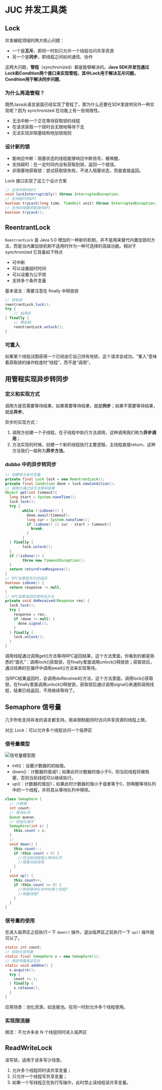 # JUC 并发工具类

## Lock

并发编程领域的两大核心问题：

- 一个是**互斥**，即同一时刻只允许一个线程访问共享资源
- 另一个是**同步**，即线程之间如何通信、协作

这两大问题，**管程**（synchronized）都是能够解决的。**Java SDK并发包通过Lock和Condition两个接口来实现管程，其中Lock用于解决互斥问题，Condition用于解决同步问题**。

### 为什么再造管程？

既然Java从语言层面已经实现了管程了，那为什么还要在SDK里提供另外一种实现呢？因为 synchronized 在功能上有一些局限性。

* 无法中断一个正在等待获取锁的线程
* 在请求获取一个锁时会无限地等待下去
* 无法实现非阻塞结构地加锁规则

### 设计新的锁

* 能响应中断：阻塞状态的线程能够响应中断信号，被唤醒。
* 支持超时：在一定时间内没有获取到锁，返回一个错误。
* 非阻塞地获取锁：尝试获取锁失败，不进入阻塞状态，而是直接返回。

Lock 接口实现了这三个设计方案

```java
// 支持中断的API
void lockInterruptibly() throws InterruptedException;
// 支持超时的API
boolean tryLock(long time, TimeUnit unit) throws InterruptedException;
// 支持非阻塞获取锁的API
boolean tryLock();
```

## ReentrantLock

`ReentrantLock` 是 Java 5.0 增加的一种新的机制，并不是用来替代内置加锁的方法，而是当内置加锁机制不适用时作为一种可选择的高级功能。相对于 synchronized 它具备如下特点

* 可中断
* 可以设置超时时间
* 可以设置为公平锁
* 支持多个条件变量  

基本语法：需要注意在 finally 中释放锁

```java
// 获取锁
reentrantLock.lock();
try {
	// 临界区
} finally {
	// 释放锁
	reentrantLock.unlock();
}
```

### 可重入

如果某个线程试图获得一个已经由它自己持有地锁，这个请求会成功。“重入”意味着获取锁的操作粒度时“线程”，而不是“调用”。

## 用管程实现异步转同步

### 定义和实现方式

调用方是否需要等待结果，如果需要等待结果，就是**同步**；如果不需要等待结果，就是**异步**。

异步的实现方式：

1. 调用方创建一个子线程，在子线程中执行方法调用，这种调用我们称为**异步调用**；
2. 方法实现的时候，创建一个新的线程执行主要逻辑，主线程直接return，这种方法我们一般称为**异步方法**。

### dubbo 中的异步转同步

```java
// 创建锁与条件变量
private final Lock lock = new ReentrantLock();
private final Condition done = lock.newCondition();
// 调用方通过该方法等待结果
Object get(int timeout){
  long start = System.nanoTime();
  lock.lock();
  try {
		while (!isDone()) {
		  done.await(timeout);
	      long cur = System.nanoTime();
		  if (isDone() || cur - start > timeout){
		    break;
		  }
		}
  } finally {
		lock.unlock();
  }
  if (!isDone()) {
		throw new TimeoutException();
  }
  return returnFromResponse();
}
// RPC结果是否已经返回
boolean isDone() {
  return response != null;
}
// RPC结果返回时调用该方法
private void doReceived(Response res) {
  lock.lock();
  try {
    response = res;
    if (done != null) {
      done.signal();
    }
  } finally {
    lock.unlock();
  }
}
```

调用线程通过调用get()方法等待RPC返回结果，这个方法里面，你看到的都是熟悉的“面孔”：调用lock()获取锁，在finally里面调用unlock()释放锁；获取锁后，通过经典的在循环中调用await()方法来实现等待。

当RPC结果返回时，会调用doReceived()方法，这个方法里面，调用lock()获取锁，在finally里面调用unlock()释放锁，获取锁后通过调用signal()来通知调用线程，结果已经返回，不用继续等待了。

## Semaphore 信号量

几乎所有支持并发的语言都支持。用来限制能同时访问共享资源的线程上限。

对比 Lock：可以允许多个线程访问一个临界区

### 信号量模型

![信号量模型图](https://static001.geekbang.org/resource/image/6d/5c/6dfeeb9180ff3e038478f2a7dccc9b5c.png)

- init()：设置计数器的初始值。
- down()：计数器的值减1；如果此时计数器的值小于0，则当前线程将被阻塞，否则当前线程可以继续执行。
- up()：计数器的值加1；如果此时计数器的值小于或者等于0，则唤醒等待队列中的一个线程，并将其从等待队列中移除。

```java
class Semaphore {
  // 计数器
  int count;
  // 等待队列
  Queue queue;
  // 初始化操作
  Semaphore(int c) {
    this.count = c;
  }
  //
  void down() {
    this.count--;
    if (this.count < 0) {
      //将当前线程插入等待队列
      //阻塞当前线程
    }
  }
  void up() {
    this.count++;
    if (this.count <= 0) {
      //移除等待队列中的某个线程T
      //唤醒线程T
    }
  }
}
```

### 信号量的使用

在进入临界区之前执行一下 `down()` 操作，退出临界区之前执行一下 `up()` 操作就可以了。

```java
static int count;
// 初始化信号量
static final Semaphore s = new Semaphore(1);
// 用信号量保证互斥
static void addOne() {
  s.acquire();
  try {
    count += 1;
  } finally {
    s.release();
  }
}
```

应用场景：池化资源，如连接池。在同一时刻允许多个线程使用。

### 实现限流器

限流：不允许多余 N 个线程同时进入临界区

## ReadWriteLock

读写锁，适用于读多写少场景。

1. 允许多个线程同时读共享变量；
2. 只允许一个线程写共享变量；
3. 如果一个写线程正在执行写操作，此时禁止读线程读共享变量。
